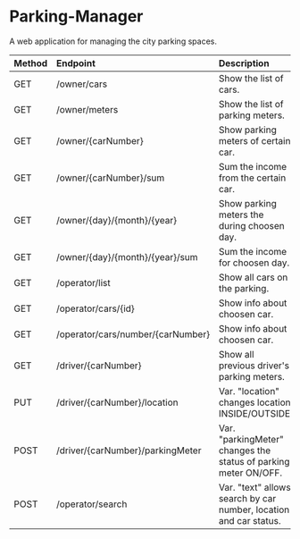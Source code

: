 # Parking-Manager
A web application for managing the city parking spaces.

| Method | Endpoint | Description
| :--- | :--- |:--- |
| GET | /owner/cars | Show the list of cars. |
| GET | /owner/meters | Show the list of parking meters. |
| GET | /owner/{carNumber}| Show parking meters of certain car. |
| GET | /owner/{carNumber}/sum | Sum the income from the certain car. |
| GET | /owner/{day}/{month}/{year} | Show parking meters the during choosen day. |
| GET | /owner/{day}/{month}/{year}/sum | Sum the income for choosen day. |
| GET | /operator/list | Show all cars on the parking. |
| GET | /operator/cars/{id} | Show info about choosen car. |
| GET | /operator/cars/number/{carNumber} | Show info about choosen car. |
| GET | /driver/{carNumber} | Show all previous driver's parking meters. |
| PUT | /driver/{carNumber}/location | Var. "location" changes location INSIDE/OUTSIDE. |
| POST | /driver/{carNumber}/parkingMeter | Var. "parkingMeter" changes the status of parking meter ON/OFF. |
| POST | /operator/search | Var. "text" allows search by car number, location and car status. |
